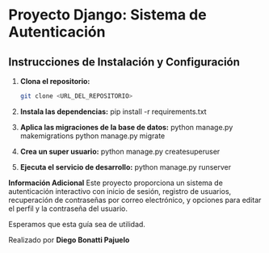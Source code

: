 # Proyecto Django: Sistema de Autenticación

## Instrucciones de Instalación y Configuración

1. **Clona el repositorio:**
   ```bash
   git clone <URL_DEL_REPOSITORIO>

2. **Instala las dependencias:**
    pip install -r requirements.txt

3. **Aplica las migraciones de la base de datos:**
    python manage.py makemigrations
    python manage.py migrate

4. **Crea un super usuario:**
    python manage.py createsuperuser

5. **Ejecuta el servicio de desarrollo:**
    python manage.py runserver

**Información Adicional**
Este proyecto proporciona un sistema de autenticación interactivo con inicio de sesión, registro de usuarios, recuperación de contraseñas por correo electrónico, y opciones para editar el perfil y la contraseña del usuario.

Esperamos que esta guía sea de utilidad.

Realizado por **Diego Bonatti Pajuelo**
